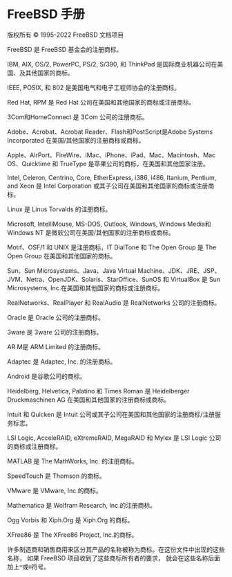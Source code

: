 # FreeBSD 手册

版权所有 © 1995-2022 FreeBSD 文档项目

FreeBSD 是 FreeBSD 基金会的注册商标。

IBM, AIX, OS/2, PowerPC, PS/2, S/390, 和 ThinkPad 是国际商业机器公司在美国、及其他国家的商标。

IEEE, POSIX, 和 802 是美国电气和电子工程师协会的注册商标。

Red Hat, RPM 是 Red Hat 公司在美国和其他国家的商标或注册商标。

3Com和HomeConnect 是 3Com 公司的注册商标。

Adobe、Acrobat、Acrobat Reader、Flash和PostScript是Adobe Systems Incorporated 在美国/其他国家的注册商标或商标。

Apple、AirPort、FireWire、iMac、iPhone、iPad、Mac、Macintosh、Mac OS、Quicktime 和 TrueType 是苹果公司的商标，在美国和其他国家注册。

Intel, Celeron, Centrino, Core, EtherExpress, i386, i486, Itanium, Pentium, and Xeon 是 Intel Corporation 或其子公司在美国和其他国家的商标或注册商标。

Linux 是 Linus Torvalds 的注册商标。

Microsoft, IntelliMouse, MS-DOS, Outlook, Windows, Windows Media和Windows NT 是微软公司在美国/其他国家的注册商标或商标。

Motif、OSF/1 和 UNIX 是注册商标，IT DialTone 和 The Open Group 是 The Open Group 在美国和其他国家的商标。

Sun、Sun Microsystems、Java、Java Virtual Machine、JDK、JRE、JSP、JVM、Netra、OpenJDK、Solaris、StarOffice、SunOS 和 VirtualBox 是 Sun Microsystems, Inc.在美国和其他国家的商标或注册商标。

RealNetworks、RealPlayer 和 RealAudio 是 RealNetworks 公司的注册商标。

Oracle 是 Oracle 公司的注册商标。

3ware 是 3ware 公司的注册商标。

AR M是 ARM Limited 的注册商标。

Adaptec 是 Adaptec, Inc. 的注册商标。

Android 是谷歌公司的商标。

Heidelberg, Helvetica, Palatino 和 Times Roman 是 Heidelberger Druckmaschinen AG 在美国和其他国家的注册商标或商标。

Intuit 和 Quicken 是 Intuit 公司或其子公司在美国和其他国家的注册商标/注册服务标志。

LSI Logic, AcceleRAID, eXtremeRAID, MegaRAID 和 Mylex 是 LSI Logic 公司的商标或注册商标。

MATLAB 是 The MathWorks, Inc. 的注册商标。

SpeedTouch 是 Thomson 的商标。

VMware 是 VMware, Inc.的商标。

Mathematica 是 Wolfram Research, Inc.的注册商标。

Ogg Vorbis 和 Xiph.Org 是 Xiph.Org 的商标。

XFree86 是 The XFree86 Project, Inc.的商标。

许多制造商和销售商用来区分其产品的名称被称为商标。在这份文件中出现的这些名称， 如果 FreeBSD 项目收到了这些商标所有者的要求， 就会在这些名称后面加上`™`或`®`符号。
